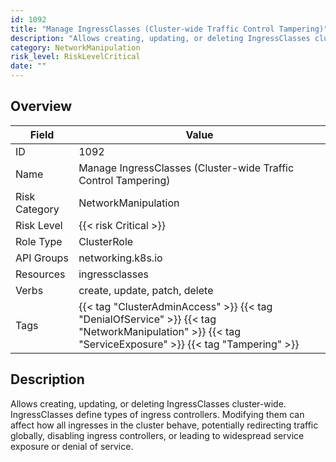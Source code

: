 ```yaml
---
id: 1092
title: "Manage IngressClasses (Cluster-wide Traffic Control Tampering)"
description: "Allows creating, updating, or deleting IngressClasses cluster-wide. IngressClasses define types of ingress controllers. Modifying them can affect how all ingresses in the cluster behave, potentially redirecting traffic globally, disabling ingress controllers, or leading to widespread service exposure or denial of service."
category: NetworkManipulation
risk_level: RiskLevelCritical
date: ""
---
```


## Overview

| Field         | Value                                                                                                                                                  |
| ------------- | ------------------------------------------------------------------------------------------------------------------------------------------------------ |
| ID            | 1092                                                                                                                                                   |
| Name          | Manage IngressClasses (Cluster-wide Traffic Control Tampering)                                                                                         |
| Risk Category | NetworkManipulation                                                                                                                                    |
| Risk Level    | {{< risk Critical >}}                                                                                                                                  |
| Role Type     | ClusterRole                                                                                                                                            |
| API Groups    | networking.k8s.io                                                                                                                                      |
| Resources     | ingressclasses                                                                                                                                         |
| Verbs         | create, update, patch, delete                                                                                                                          |
| Tags          | {{< tag "ClusterAdminAccess" >}} {{< tag "DenialOfService" >}} {{< tag "NetworkManipulation" >}} {{< tag "ServiceExposure" >}} {{< tag "Tampering" >}} |

## Description

Allows creating, updating, or deleting IngressClasses cluster-wide. IngressClasses define types of ingress controllers. Modifying them can affect how all ingresses in the cluster behave, potentially redirecting traffic globally, disabling ingress controllers, or leading to widespread service exposure or denial of service.
